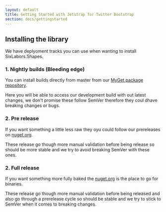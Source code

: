 ```yaml
---
layout: default
title: Getting Started with Jetstrap for Twitter Bootstrap
section: docs/gettingstarted
---
```


## Installing the library

We have deplyoment tracks you can use when wanting to install SixLabors.Shapes.

### 1. Nightly builds (Bleeding edge)

You can install builds directly from master from our [MyGet package repository](https://www.myget.org/feed/sixlabors/package/nuget/SixLabors.Shapes).

Here you will be able to access our development build with out latest changes, we don't promise these follow SemVer therefore they coul dhave breaking changes or bugs.

### 2. Pre release 

If you want something a little less raw they oyu could follow our prereleases on [nuget.org](https://www.nuget.org/packages/SixLabors.Shapes/).

These release go though more manual validation before being release so should be more stable and we try to avoid breaking SemVer with these ones.

### 2. Full release

If you want something more fully baked the [nuget.org](https://www.nuget.org/packages/SixLabors.Shapes/) is the place to go for binaries.

These release go though more manual validation before being released and also go through a prerelease cycle so should be stable and we try to stick to SemVer when it comes to breaking changes.
